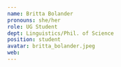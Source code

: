 ```yaml
---
name: Britta Bolander
pronouns: she/her
role: UG Student 
dept: Linguistics/Phil. of Science
position: student
avatar: britta_bolander.jpeg
web: 
---
```


